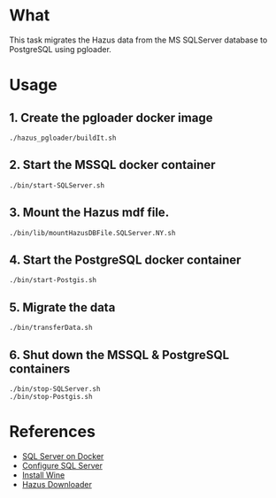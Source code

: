 # What

This task migrates the Hazus data from the MS SQLServer database to PostgreSQL using pgloader.

# Usage

## 1. Create the pgloader docker image

```
./hazus_pgloader/buildIt.sh
```

## 2. Start the MSSQL docker container

```
./bin/start-SQLServer.sh
```

## 3. Mount the Hazus mdf file.

```
./bin/lib/mountHazusDBFile.SQLServer.NY.sh
```

## 4. Start the PostgreSQL docker container

```
./bin/start-Postgis.sh
```

## 5. Migrate the data

```
./bin/transferData.sh
```

## 6. Shut down the MSSQL & PostgreSQL containers

```
./bin/stop-SQLServer.sh
./bin/stop-Postgis.sh
```

# References

* [SQL Server on Docker](https://docs.microsoft.com/en-us/sql/linux/quickstart-install-connect-docker?view=sql-server-linux-2017)
* [Configure SQL Server](https://docs.microsoft.com/en-us/sql/linux/sql-server-linux-configure-docker?view=sql-server-linux-2017)
* [Install Wine](http://www.linuxandubuntu.com/home/how-to-install-wine-and-run-windows-apps-in-linux)
* [Hazus Downloader](https://msc.fema.gov/portal/resources/download#HazusDownloadAnchor)
